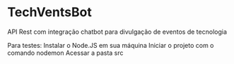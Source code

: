# TechVentsBot
API Rest com integração chatbot para divulgação de eventos de tecnologia

Para testes:
Instalar o Node.JS em sua máquina
Iniciar o projeto com o comando nodemon 
Acessar a pasta src 

